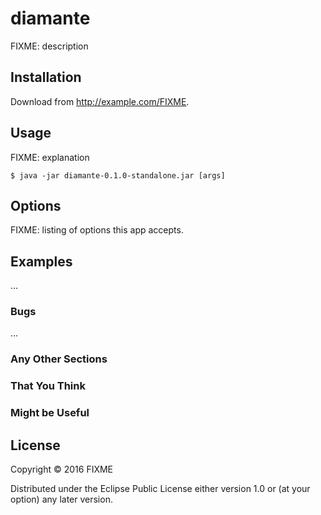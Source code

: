 # diamante

FIXME: description

## Installation

Download from http://example.com/FIXME.

## Usage

FIXME: explanation

    $ java -jar diamante-0.1.0-standalone.jar [args]

## Options

FIXME: listing of options this app accepts.

## Examples

...

### Bugs

...

### Any Other Sections
### That You Think
### Might be Useful

## License

Copyright © 2016 FIXME

Distributed under the Eclipse Public License either version 1.0 or (at
your option) any later version.
